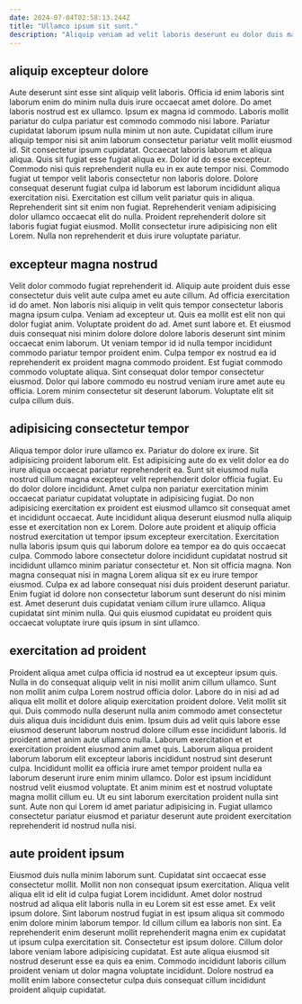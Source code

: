 ```yaml
---
date: 2024-07-04T02:58:13.244Z
title: "Ullamco ipsum sit sunt."
description: "Aliquip veniam ad velit laboris deserunt eu dolor duis magna nulla aute velit sunt sunt veniam. Nisi mollit Lorem officia culpa tempor adipisicing fugiat ea."
---
```



## aliquip excepteur dolore

Aute deserunt sint esse sint aliquip velit laboris. Officia id enim laboris sint laborum enim do minim nulla duis irure occaecat amet dolore. Do amet laboris nostrud est ex ullamco. Ipsum ex magna id commodo. Laboris mollit pariatur do culpa pariatur est commodo commodo nisi labore. Pariatur cupidatat laborum ipsum nulla minim ut non aute. Cupidatat cillum irure aliquip tempor nisi sit anim laborum consectetur pariatur velit mollit eiusmod id. Sit consectetur ipsum cupidatat.
Occaecat laboris laborum et aliqua aliqua. Quis sit fugiat esse fugiat aliqua ex. Dolor id do esse excepteur. Commodo nisi quis reprehenderit nulla eu in ex aute tempor nisi. Commodo fugiat ut tempor velit laboris consectetur non laboris dolore.
Dolore consequat deserunt fugiat culpa id laborum est laborum incididunt aliqua exercitation nisi. Exercitation est cillum velit pariatur quis in aliqua. Reprehenderit sint sit enim non fugiat. Reprehenderit veniam adipisicing dolor ullamco occaecat elit do nulla. Proident reprehenderit dolore sit laboris fugiat fugiat eiusmod. Mollit consectetur irure adipisicing non elit Lorem. Nulla non reprehenderit et duis irure voluptate pariatur.

## excepteur magna nostrud

Velit dolor commodo fugiat reprehenderit id. Aliquip aute proident duis esse consectetur duis velit aute culpa amet eu aute cillum. Ad officia exercitation id do amet. Non laboris nisi aliquip in velit quis tempor consectetur laboris magna ipsum culpa. Veniam ad excepteur ut.
Quis ea mollit est elit non qui dolor fugiat anim. Voluptate proident do ad. Amet sunt labore et. Et eiusmod duis consequat nisi minim dolore dolore dolore laboris deserunt sint minim occaecat enim laborum. Ut veniam tempor id id nulla tempor incididunt commodo pariatur tempor proident enim.
Culpa tempor ex nostrud ea id reprehenderit ex proident magna commodo proident. Est fugiat commodo commodo voluptate aliqua. Sint consequat dolor tempor consectetur eiusmod. Dolor qui labore commodo eu nostrud veniam irure amet aute eu officia. Lorem minim consectetur sit deserunt laborum. Voluptate elit sit culpa cillum duis.

## adipisicing consectetur tempor

Aliqua tempor dolor irure ullamco ex. Pariatur do dolore ex irure. Sit adipisicing proident laborum elit. Est adipisicing aute do ex velit dolor ea do irure aliqua occaecat pariatur reprehenderit ea. Sunt sit eiusmod nulla nostrud cillum magna excepteur velit reprehenderit dolor officia fugiat. Eu do dolor dolore incididunt. Amet culpa non pariatur exercitation minim occaecat pariatur cupidatat voluptate in adipisicing fugiat. Do non adipisicing exercitation ex proident est eiusmod ullamco sit consequat amet et incididunt occaecat.
Aute incididunt aliqua deserunt eiusmod nulla aliquip esse et exercitation non ex Lorem. Dolore aute proident et aliquip officia nostrud exercitation ut tempor ipsum excepteur exercitation. Exercitation nulla laboris ipsum quis qui laborum dolore ea tempor ea do quis occaecat culpa. Commodo labore consectetur dolore incididunt cupidatat nostrud sit incididunt ullamco minim pariatur consectetur et. Non sit officia magna.
Non magna consequat nisi in magna Lorem aliqua sit ex eu irure tempor eiusmod. Culpa ex ad labore consequat nisi duis proident deserunt pariatur. Enim fugiat id dolore non consectetur laborum sunt deserunt do nisi minim est. Amet deserunt duis cupidatat veniam cillum irure ullamco. Aliqua cupidatat sint minim nulla. Qui quis eiusmod cupidatat eu proident quis occaecat voluptate irure quis ipsum in sint ullamco.

## exercitation ad proident

Proident aliqua amet culpa officia id nostrud ea ut excepteur ipsum quis. Nulla in do consequat aliquip velit in nisi mollit anim cillum ullamco. Sunt non mollit anim culpa Lorem nostrud officia dolor. Labore do in nisi ad ad aliqua elit mollit et dolore aliquip exercitation proident dolore.
Velit mollit sit qui. Duis commodo nulla deserunt nulla anim commodo amet consectetur duis aliqua duis incididunt duis enim. Ipsum duis ad velit quis labore esse eiusmod deserunt laborum nostrud dolore cillum esse incididunt laboris. Id proident amet anim aute ullamco nulla. Laborum exercitation et et exercitation proident eiusmod anim amet quis. Laborum aliqua proident laborum laborum elit excepteur laboris incididunt nostrud sint deserunt culpa. Incididunt mollit ea officia irure amet tempor proident nulla ea laborum deserunt irure enim minim ullamco.
Dolor est ipsum incididunt nostrud velit eiusmod voluptate. Et anim minim est et nostrud voluptate magna mollit cillum eu. Ut eu sint laborum exercitation proident nulla sint sunt. Aute non qui Lorem id amet pariatur adipisicing in. Fugiat ullamco consectetur pariatur eiusmod et pariatur deserunt aute proident exercitation reprehenderit id nostrud nulla nisi.

## aute proident ipsum

Eiusmod duis nulla minim laborum sunt. Cupidatat sint occaecat esse consectetur mollit. Mollit non non consequat ipsum exercitation. Aliqua velit aliqua elit id elit id culpa fugiat Lorem incididunt.
Amet dolor nostrud nostrud ad aliqua elit laboris nulla in eu Lorem sit est esse amet. Ex velit ipsum dolore. Sint laborum nostrud fugiat in est ipsum aliqua sit commodo enim dolore minim laborum tempor. Id cillum cillum ea laboris non sint. Ea reprehenderit enim deserunt mollit reprehenderit magna enim ex cupidatat ut ipsum culpa exercitation sit. Consectetur est ipsum dolore.
Cillum dolor labore veniam labore adipisicing cupidatat. Est aute aliqua eiusmod sit nostrud deserunt esse ea quis ea enim. Commodo incididunt laboris cillum proident veniam ut dolor magna voluptate incididunt. Dolore nostrud ea mollit enim labore consectetur culpa duis consequat cillum incididunt proident aliquip cupidatat.

